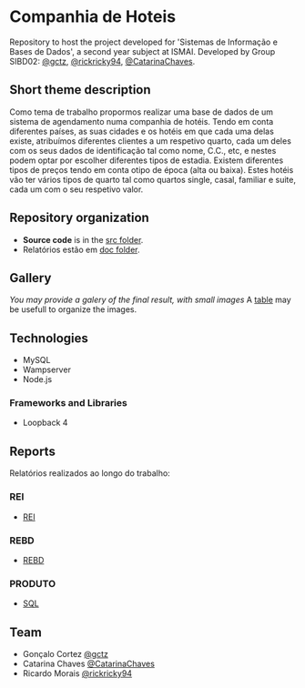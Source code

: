 # Companhia de Hoteis

Repository to host the project developed for 'Sistemas de Informação e Bases de Dados', a second year subject at ISMAI. Developed by Group SIBD02: [@gctz](https://github.com/gctz), [@rickricky94](https://github.com/rickricky94), [@CatarinaChaves](https://github.com/CatarinaChaves).

## Short theme description

Como tema de trabalho propormos realizar uma base de dados de um sistema de agendamento numa companhia de hotéis. Tendo em conta diferentes países, as suas cidades e os hotéis em que cada uma delas existe, atribuímos diferentes clientes a um respetivo quarto, cada um deles com os seus dados de identificação tal como nome, C.C., etc, e nestes podem optar por escolher diferentes tipos de estadia. Existem diferentes tipos de preços tendo em conta otipo de época (alta ou baixa). Estes hotéis vão ter vários tipos de quarto tal como quartos single, casal, familiar e suite, cada um com o seu respetivo valor.

## Repository organization

* **Source code** is in the [src folder](src/).
* Relatórios estão em [doc folder](doc/).

## Gallery

_You may provide a galery of the final result, with small images_
A [table](https://www.markdownguide.org/extended-syntax/#tables) may be usefull to organize the images.

## Technologies

* MySQL
* Wampserver
* Node.js

### Frameworks and Libraries

* Loopback 4

## Reports
Relatórios realizados ao longo do trabalho:

### REI
* [REI](doc/rei/rei00.md)
### REBD 
* [REBD](doc/rebd/rebd00.md)
### PRODUTO
* [SQL](doc/sql/)

## Team
* Gonçalo Cortez [@gctz](https://github.com/gctz)
* Catarina Chaves [@CatarinaChaves](https://github.com/CatarinaChaves)
* Ricardo Morais [@rickricky94](https://github.com/rickricky94)
